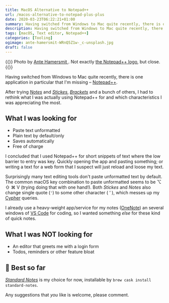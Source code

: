 ```yaml
---
title: MacOS Alternative to Notepad++
url: /macos-alternative-to-notepad-plus-plus
date: 2020-03-23T06:22:21+01:00
summary: Having switched from Windows to Mac quite recently, there is one application in particular that I’m missing – Notepad++. After trying Notes and Stickes, Brackets and a bunch of others, I had to rethink what I was actually using Notepad++ for and which characteristics I was appreciating the most.
description: Having switched from Windows to Mac quite recently, there is one application in particular that I’m missing – Notepad++. Standard Notes became my choice.
tags: [macOS, Text editor, Notepad++]
categories: [Tooling]
ogimage: ante-hamersmit-WRnQ5Z1w-_c-unsplash.jpg
draft: false
---
```


{{<post-image image="ante-hamersmit-WRnQ5Z1w-_c-unsplash.jpg" alt="green lizard perches on twig">}}
Photo by <a href="https://unsplash.com/@ante_kante?utm_source=unsplash&utm_medium=referral&utm_content=creditCopyText">
Ante Hamersmit </a>. Not exactly <a href="https://commons.wikimedia.org/wiki/File:Notepad%2B%2B_Logo.svg">the Notepad++ logo</a>, but close.
{{</post-image>}}

Having switched from Windows to Mac quite recently, there is one application in particular that I'm missing – [Notepad++][1].

After trying _[Notes][3]_ and _[Stickes][4]_, _[Brackets][2]_ and a bunch of others, I had to rethink what I was actually using Notepad++ for and which characteristics I was appreciating the most. 

## What I was looking for
* Paste text unformatted
* Plain text by default/only
* Saves automatically
* Free of charge

I concluded that I used Notepad++ for short snippets of text where the low barrier to entry was key. Quickly opening the app and pasting something; or writing a text for a web form that I suspect will just reload and loose my text. 

Surprisingly many text editing tools don't paste unformatted text by default. The common macOS key combination to paste unformatted seems to be  ⌥ ⇧ ⌘ V (trying doing that with one hand!). Both _Stickes_ and _Notes_ also change single quote (`'`) to some other character ( ‘ ), which messes up my [Cypher][5] queries.

I already use a heavy-weight app/service for my notes ([OneNote][7]) an several windows of [VS Code][8] for coding, so I wanted something _else_ for these kind of quick notes.

## What I was NOT looking for
* An editor that greets me with a login form
* Todos, reminders or other feature bloat

## 👑 Best so far 

_[Standard Notes][6]_ is my choice for now, installable by `brew cask install standard-notes`.

Any suggestions that _you_ like is welcome, please comment. 

[1]: https://notepad-plus-plus.org/
[2]: http://brackets.io/
[3]: https://en.wikipedia.org/wiki/Notes_(Apple)
[4]: https://support.apple.com/en-gb/guide/stickies/welcome/mac
[5]: https://neo4j.com/developer/cypher-query-language/
[6]: https://standardnotes.org/
[7]: https://products.office.com/en-gb/onenote/digital-note-taking-app
[8]: https://code.visualstudio.com/